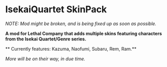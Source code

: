 # IsekaiQuartet SkinPack

*NOTE: Mod might be broken, and is being fixed up as soon as possible.*

**A mod for Lethal Company that adds multiple skins featuring characters from the Isekai Quartet/Genre series.**

** Currently features: Kazuma, Naofumi, Subaru, Rem, Ram.**

*More will be on their way, in due time.*
